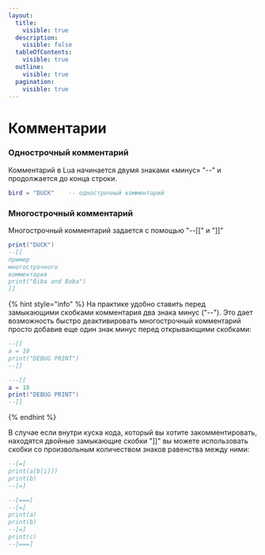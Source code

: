 ```yaml
---
layout:
  title:
    visible: true
  description:
    visible: false
  tableOfContents:
    visible: true
  outline:
    visible: true
  pagination:
    visible: true
---
```


# Комментарии

### Однострочный комментарий

Комментарий в Lua начинается двумя знаками «минус» "--" и продолжается до конца строки.

```lua
bird = "DUCK"    -- однострочный комментарий
```

### Многострочный комментарий

Многострочный комментарий задается с помощью "--\[\[" и "]]"

```lua
print("DUCK")
--[[
пример
многострочного
комментария
print("Biba and Boba")
]]
```

{% hint style="info" %}
На практике удобно ставить перед замыкающими скобками комментария два знака минус ("--"). Это дает возможность быстро деактивировать многострочный комментарий просто добавив еще один знак минус перед открывающими скобками:

```lua
--[[
a = 10
print("DEBUG PRINT")
--]]

---[[
a = 10
print("DEBUG PRINT")
--]]
```
{% endhint %}

В случае если внутри куска кода, который вы хотите закомментировать, находятся двойные замыкающие скобки "]]" вы можете использовать скобки со произвольным количеством знаков равенства между ними:

```lua
--[=[
print(a[b[i]])
print(b)
--]=]

--[===[
--[=[
print(a)
print(b)
--]=]
print(c)
--]===]
```
